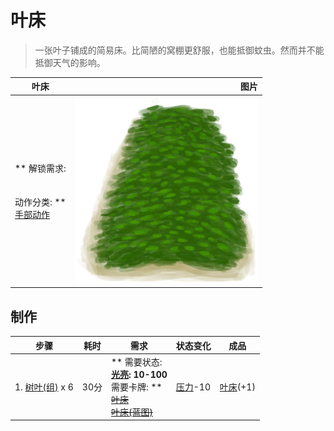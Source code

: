 # 叶床  
> 一张叶子铺成的简易床。比简陋的窝棚更舒服，也能抵御蚊虫。然而并不能抵御天气的影响。  
  
  叶床  |   图片   
 ----  |  ----:   
 ** 解锁需求: **<br><br><br>** 动作分类: **<br>[手部动作](HandAction.md)  |  <img decoding="async" src="Sprite/LeafBed.png" href="a.md" style="max-width:300px;max-height:300px;">   
  
## 制作  
步骤  |  耗时  |  需求  |  状态变化  |  成品  
----  |  ----  |  ----  |  ----  |  ----  
1. [树叶(组)](GpTag_Leaves.md) x 6  |  30分  |  ** 需要状态: **<br>[光亮](Light.md): 10-100<br>** 需要卡牌: **<br>~~[叶床](LeafBed.md)~~<br>~~[叶床(蓝图)](Bp_Leafbed.md)~~  |  [压力](Stress.md)-10  |  [叶床](LeafBed.md)(+1)  


<script>document.title="叶床 - 卡牌生存百科 Card Survival Wiki";</script>